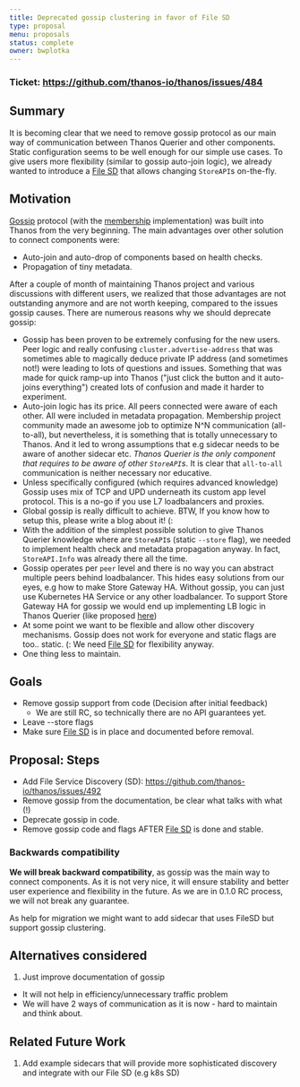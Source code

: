 ```yaml
---
title: Deprecated gossip clustering in favor of File SD
type: proposal
menu: proposals
status: complete
owner: bwplotka
---
```


### Ticket: https://github.com/thanos-io/thanos/issues/484
## Summary

It is becoming clear that we need to remove gossip protocol as our main way of communication between Thanos Querier and
other components. Static configuration seems to be well enough for our simple use cases. To give users more flexibility
(similar to gossip auto-join logic), we already wanted to introduce a [File SD](https://github.com/thanos-io/thanos/issues/492)
that allows changing `StoreAPI`s on-the-fly.

## Motivation

[Gossip](https://en.wikipedia.org/wiki/Gossip_protocol) protocol (with the [membership](https://github.com/hashicorp/memberlist) implementation)
was built into Thanos from the very beginning. The main advantages over other solution to connect components were:

* Auto-join and auto-drop of components based on health checks.
* Propagation of tiny metadata.

After a couple of month of maintaining Thanos project and various discussions with different users, we realized that those advantages
are not outstanding anymore and are not worth keeping, compared to the issues gossip causes. There are numerous reasons why we should
deprecate gossip:

* Gossip has been proven to be extremely confusing for the new users. Peer logic and really confusing `cluster.advertise-address` that
was sometimes able to magically deduce private IP address (and sometimes not!) were leading to lots of questions and issues.
Something that was made for quick ramp-up into Thanos ("just click the button and it auto-joins everything") created lots of confusion
and made it harder to experiment.
* Auto-join logic has its price. All peers connected were aware of each other. All were included in metadata propagation.
Membership project community made an awesome job to optimize N^N communication (all-to-all), but nevertheless, it is something
that is totally unnecessary to Thanos. And it led to wrong assumptions that e.g sidecar needs to be aware of another sidecar etc.
*Thanos Querier is the only component that requires to be aware of other `StoreAPI`s*. It is clear that `all-to-all` communication is
neither necessary nor educative.
* Unless specifically configured (which requires advanced knowledge) Gossip uses mix of TCP and UPD underneath its
custom app level protocol. This is a no-go if you use L7 loadbalancers and proxies.
* Global gossip is really difficult to achieve. BTW, If you know how to setup this, please write a blog about it! (:
* With the addition of the simplest possible solution to give Thanos Querier knowledge where are `StoreAPI`s (static `--store` flag),
 we needed to implement health check and metadata propagation anyway. In fact, `StoreAPI.Info` was already there all the time.
* Gossip operates per `peer` level and there is no way you can abstract multiple peers behind loadbalancer. This hides easy
solutions from our eyes, e.g how to make Store Gateway HA. Without gossip, you can just use Kubernetes HA Service or any other loadbalancer.
To support Store Gateway HA for gossip we would end up implementing LB logic in Thanos Querier (like proposed [here](https://github.com/thanos-io/thanos/pull/404))
* At some point we want to be flexible and allow other discovery mechanisms. Gossip does not work for everyone and static flags
are too.. static. (: We need [File SD](https://github.com/thanos-io/thanos/issues/492) for flexibility anyway.
* One thing less to maintain.

## Goals

* Remove gossip support from code (Decision after initial feedback)
  * We are still RC, so technically there are no API guarantees yet.
* Leave --store flags
* Make sure [File SD](https://github.com/thanos-io/thanos/issues/492) is in place and documented before removal.

## Proposal: Steps

* Add File Service Discovery (SD): https://github.com/thanos-io/thanos/issues/492
* Remove gossip from the documentation, be clear what talks with what (!)
* Deprecate gossip in code.
* Remove gossip code and flags AFTER [File SD](https://github.com/thanos-io/thanos/issues/492) is done and stable.

### Backwards compatibility

**We will break backward compatibility**, as gossip was the main way to connect components. As it is not very nice, it will
ensure stability and better user experience and flexibility in the future. As we are in 0.1.0 RC process, we will not break any guarantee.

As help for migration we might want to add sidecar that uses FileSD but support gossip clustering.

## Alternatives considered

1. Just improve documentation of gossip

* It will not help in efficiency/unnecessary traffic problem
* We will have 2 ways of communication as it is now - hard to maintain and think about.

## Related Future Work

1. Add example sidecars that will provide more sophisticated discovery and integrate with our File SD (e.g k8s SD)

